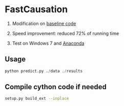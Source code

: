 FastCausation
=============

1. Modification on [baseline code](http://www.causality.inf.ethz.ch/CEdata/ce-jarfo-submission.zip)

2. Speed improvement: reduced 72% of running time

3. Test on Windows 7 and [Anaconda](http://repo.continuum.io/archive/Anaconda-1.6.2-Windows-x86_64.exe)

Usage 
-------------

```python
python predict.py ./data ./results
```

Compile cython code if needed
-------------



```bash
setup.py build_ext --inplace
```
